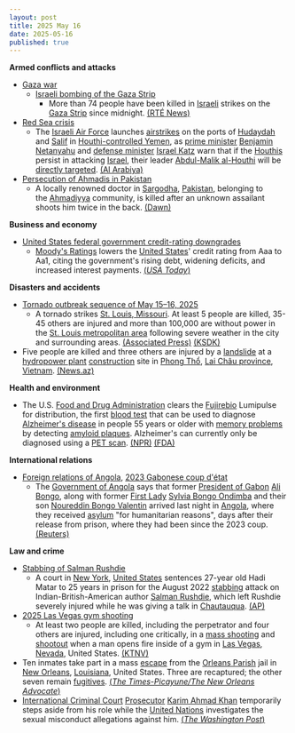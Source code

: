 ```yaml
---
layout: post
title: 2025 May 16
date: 2025-05-16
published: true
---
```



**Armed conflicts and attacks**

* [Gaza war](https://en.wikipedia.org/wiki/Gaza_war "Gaza war")
  + [Israeli bombing of the Gaza Strip](https://en.wikipedia.org/wiki/Israeli_bombing_of_the_Gaza_Strip "Israeli bombing of the Gaza Strip")
    - More than 74 people have been killed in [Israeli](https://en.wikipedia.org/wiki/Israel_Defense_Forces "Israel Defense Forces") strikes on the [Gaza Strip](https://en.wikipedia.org/wiki/Gaza_Strip "Gaza Strip") since midnight. [(RTÉ News)](https://www.rte.ie/news/middle-east/2025/0516/1513210-israeli-strikes-gaza/)
* [Red Sea crisis](https://en.wikipedia.org/wiki/Red_Sea_crisis "Red Sea crisis")
  + The [Israeli Air Force](https://en.wikipedia.org/wiki/Israeli_Air_Force "Israeli Air Force") launches [airstrikes](https://en.wikipedia.org/wiki/Airstrike "Airstrike") on the ports of [Hudaydah](https://en.wikipedia.org/wiki/Hudaydah_Port "Hudaydah Port") and [Salif](https://en.wikipedia.org/wiki/Port_of_Salif "Port of Salif") in [Houthi-controlled Yemen](https://en.wikipedia.org/wiki/Houthi-controlled_territory_of_Yemen "Houthi-controlled territory of Yemen"), as [prime minister](https://en.wikipedia.org/wiki/Israeli_Prime_Minister "Israeli Prime Minister") [Benjamin Netanyahu](https://en.wikipedia.org/wiki/Benjamin_Netanyahu "Benjamin Netanyahu") and [defense minister](https://en.wikipedia.org/wiki/Israeli_Defense_Minister "Israeli Defense Minister") [Israel Katz](https://en.wikipedia.org/wiki/Israel_Katz "Israel Katz") warn that if the [Houthis](https://en.wikipedia.org/wiki/Houthis "Houthis") persist in attacking [Israel](https://en.wikipedia.org/wiki/Israel "Israel"), their leader [Abdul-Malik al-Houthi](https://en.wikipedia.org/wiki/Abdul-Malik_al-Houthi "Abdul-Malik al-Houthi") will be [directly targeted](https://en.wikipedia.org/wiki/Targeted_killing "Targeted killing"). [(Al Arabiya)](https://english.alarabiya.net/News/middle-east/2025/05/16/israel-says-it-severely-damaged-yemeni-ports-vows-to-kill-houthi-leader-)
* [Persecution of Ahmadis in Pakistan](https://en.wikipedia.org/wiki/Persecution_of_Ahmadis_%28Pakistan%29 "Persecution of Ahmadis (Pakistan)")
  + A locally renowned doctor in [Sargodha](https://en.wikipedia.org/wiki/Sargodha "Sargodha"), [Pakistan](https://en.wikipedia.org/wiki/Pakistan "Pakistan"), belonging to the [Ahmadiyya](https://en.wikipedia.org/wiki/Ahmadiyya "Ahmadiyya") community, is killed after an unknown assailant shoots him twice in the back. [(Dawn)](https://www.dawn.com/news/1911437)

**Business and economy**

* [United States federal government credit-rating downgrades](https://en.wikipedia.org/wiki/United_States_federal_government_credit-rating_downgrades "United States federal government credit-rating downgrades")
  + [Moody's Ratings](https://en.wikipedia.org/wiki/Moody%27s_Ratings "Moody's Ratings") lowers the [United States](https://en.wikipedia.org/wiki/United_States "United States")' credit rating from Aaa to Aa1, citing the government's rising debt, widening deficits, and increased interest payments. [(*USA Today*)](https://www.usatoday.com/story/money/2025/05/16/moodys-downgrade-us-credit-rating/83679952007/)

**Disasters and accidents**

* [Tornado outbreak sequence of May 15–16, 2025](https://en.wikipedia.org/wiki/Tornado_outbreak_sequence_of_May_15%E2%80%9316%2C_2025 "Tornado outbreak sequence of May 15–16, 2025")
  + A tornado strikes [St. Louis, Missouri](https://en.wikipedia.org/wiki/St._Louis%2C_Missouri "St. Louis, Missouri"). At least 5 people are killed, 35-45 others are injured and more than 100,000 are without power in the [St. Louis metropolitan area](https://en.wikipedia.org/wiki/St._Louis_metropolitan_area "St. Louis metropolitan area") following severe weather in the city and surrounding areas. [(Associated Press)](https://www.yahoo.com/news/st-louis-mayor-says-authorities-225503510.html) [(KSDK)](https://www.ksdk.com/article/weather/severe-weather/st-louis-tornadoes-do-damage-to-city-buildings-power-outages/63-38d2932d-a4d9-4445-ac98-bcd8e8b99008)
* Five people are killed and three others are injured by a [landslide](https://en.wikipedia.org/wiki/Landslide "Landslide") at a [hydropower plant](https://en.wikipedia.org/wiki/Hydropower_plant "Hydropower plant") [construction](https://en.wikipedia.org/wiki/Construction "Construction") site in [Phong Thổ](https://en.wikipedia.org/wiki/Phong_Th%E1%BB%95_district "Phong Thổ district"), [Lai Châu province](https://en.wikipedia.org/wiki/Lai_Ch%C3%A2u_province "Lai Châu province"), [Vietnam](https://en.wikipedia.org/wiki/Vietnam "Vietnam"). [(News.az)](https://news.az/news/landslide-at-hydropower-project-leaves-five-dead-in-n-vietnam)

**Health and environment**

* The U.S. [Food and Drug Administration](https://en.wikipedia.org/wiki/Food_and_Drug_Administration "Food and Drug Administration") clears the [Fujirebio](https://en.wikipedia.org/wiki/Fujirebio "Fujirebio") Lumipulse for distribution, the first [blood test](https://en.wikipedia.org/wiki/Blood_test "Blood test") that can be used to diagnose [Alzheimer's disease](https://en.wikipedia.org/wiki/Alzheimer%27s_disease "Alzheimer's disease") in people 55 years or older with [memory problems](https://en.wikipedia.org/wiki/Memory_disorder "Memory disorder") by detecting [amyloid plaques](https://en.wikipedia.org/wiki/Amyloid_plaques "Amyloid plaques"). Alzheimer's can currently only be diagnosed using a [PET scan](https://en.wikipedia.org/wiki/PET_scan "PET scan"). [(NPR)](https://www.npr.org/sections/shots-health-news/2025/05/21/nx-s1-5403736/first-fda-alzheimers-blood-test-cleared-diagnosis) [(FDA)](https://www.fda.gov/news-events/press-announcements/fda-clears-first-blood-test-used-diagnosing-alzheimers-disease)

**International relations**

* [Foreign relations of Angola](https://en.wikipedia.org/wiki/Foreign_relations_of_Angola "Foreign relations of Angola"), [2023 Gabonese coup d'état](https://en.wikipedia.org/wiki/2023_Gabonese_coup_d%27%C3%A9tat "2023 Gabonese coup d'état")
  + The [Government of Angola](https://en.wikipedia.org/wiki/Government_of_Angola "Government of Angola") says that former [President of Gabon](https://en.wikipedia.org/wiki/President_of_Gabon "President of Gabon") [Ali Bongo](https://en.wikipedia.org/wiki/Ali_Bongo "Ali Bongo"), along with former [First Lady](https://en.wikipedia.org/wiki/First_Lady_of_Gabon "First Lady of Gabon") [Sylvia Bongo Ondimba](https://en.wikipedia.org/wiki/Sylvia_Bongo_Ondimba "Sylvia Bongo Ondimba") and their son [Noureddin Bongo Valentin](https://en.wikipedia.org/wiki/Noureddin_Bongo_Valentin "Noureddin Bongo Valentin") arrived last night in [Angola](https://en.wikipedia.org/wiki/Angola "Angola"), where they received [asylum](https://en.wikipedia.org/wiki/Right_of_asylum "Right of asylum") "for humanitarian reasons", days after their release from prison, where they had been since the 2023 coup. [(Reuters)](https://www.reuters.com/world/africa/gabons-ousted-president-bongo-flies-angola-with-family-angola-says-2025-05-16/)

**Law and crime**

* [Stabbing of Salman Rushdie](https://en.wikipedia.org/wiki/Stabbing_of_Salman_Rushdie "Stabbing of Salman Rushdie")
  + A court in [New York](https://en.wikipedia.org/wiki/New_York_%28state%29 "New York (state)"), [United States](https://en.wikipedia.org/wiki/United_States "United States") sentences 27-year old Hadi Matar to 25 years in prison for the August 2022 [stabbing](https://en.wikipedia.org/wiki/Stabbing "Stabbing") attack on Indian-British-American author [Salman Rushdie](https://en.wikipedia.org/wiki/Salman_Rushdie "Salman Rushdie"), which left Rushdie severely injured while he was giving a talk in [Chautauqua](https://en.wikipedia.org/wiki/Chautauqua%2C_New_York "Chautauqua, New York"). [(AP)](https://apnews.com/article/salman-rushdie-stabbing-terrorism-hadi-matar-fatwa-d9da211d681f5e110d22bac07f3c896b)
* [2025 Las Vegas gym shooting](https://en.wikipedia.org/wiki/2025_Las_Vegas_gym_shooting "2025 Las Vegas gym shooting")
  + At least two people are killed, including the perpetrator and four others are injured, including one critically, in a [mass shooting](https://en.wikipedia.org/wiki/Mass_shooting "Mass shooting") and [shootout](https://en.wikipedia.org/wiki/Shootout "Shootout") when a man opens fire inside of a gym in [Las Vegas](https://en.wikipedia.org/wiki/Las_Vegas "Las Vegas"), [Nevada](https://en.wikipedia.org/wiki/Nevada "Nevada"), United States. [(KTNV)](https://www.ktnv.com/news/police-one-person-killed-others-injured-when-gunman-opens-fire-inside-northwest-las-vegas-gym)
* Ten inmates take part in a mass [escape](https://en.wikipedia.org/wiki/Prison_escape "Prison escape") from the [Orleans Parish](https://en.wikipedia.org/wiki/Orleans_Parish "Orleans Parish") jail in [New Orleans](https://en.wikipedia.org/wiki/New_Orleans "New Orleans"), [Louisiana](https://en.wikipedia.org/wiki/Louisiana "Louisiana"), United States. Three are recaptured; the other seven remain [fugitives](https://en.wikipedia.org/wiki/Fugitive "Fugitive"). [(*The Times-Picayune/The New Orleans Advocate*)](https://www.nola.com/news/crime_police/third-inmate-arrest-nola/article_a10798a3-a900-4eeb-a432-4283a1f4cefc.html#tncms-source=featured-2)
* [International Criminal Court](https://en.wikipedia.org/wiki/International_Criminal_Court "International Criminal Court") [Prosecutor](https://en.wikipedia.org/wiki/Prosecutor_of_the_International_Criminal_Court "Prosecutor of the International Criminal Court") [Karim Ahmad Khan](https://en.wikipedia.org/wiki/Karim_Ahmad_Khan "Karim Ahmad Khan") temporarily steps aside from his role while the [United Nations](https://en.wikipedia.org/wiki/United_Nations "United Nations") investigates the sexual misconduct allegations against him. [(*The Washington Post*)](https://www.washingtonpost.com/national-security/2025/05/16/karim-khan-international-criminal-court-putin-netanyahu/)
